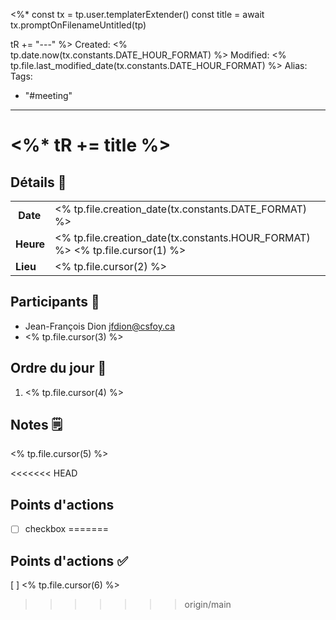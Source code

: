 <%*
const tx = tp.user.templaterExtender()
const title = await tx.promptOnFilenameUntitled(tp)

tR += "---"
%>
Created: <% tp.date.now(tx.constants.DATE_HOUR_FORMAT) %>
Modified: <% tp.file.last_modified_date(tx.constants.DATE_HOUR_FORMAT) %>
Alias:
Tags:
  - "#meeting"
---
# <%* tR += title %>

## Détails 🏢
|  |  |
| :--- | :--- |
| **Date** |  <% tp.file.creation_date(tx.constants.DATE_FORMAT) %> |
| **Heure** |  <% tp.file.creation_date(tx.constants.HOUR_FORMAT) %> <% tp.file.cursor(1) %> |
| **Lieu** | <% tp.file.cursor(2) %> |

## Participants 🧍
 * Jean-François Dion <jfdion@csfoy.ca>
 * <% tp.file.cursor(3) %>

## Ordre du jour 📆
1. <% tp.file.cursor(4) %>

## Notes 🗒
<% tp.file.cursor(5) %>

<<<<<<< HEAD
## Points d'actions
 - [ ] checkbox
=======
## Points d'actions ✅
 [ ] <% tp.file.cursor(6) %>
>>>>>>> origin/main
 